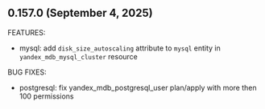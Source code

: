 ## 0.157.0 (September 4, 2025)

FEATURES:
* mysql: add `disk_size_autoscaling` attribute to `mysql` entity in `yandex_mdb_mysql_cluster` resource

BUG FIXES:
* postgresql: fix yandex_mdb_postgresql_user plan/apply with more then 100 permissions



